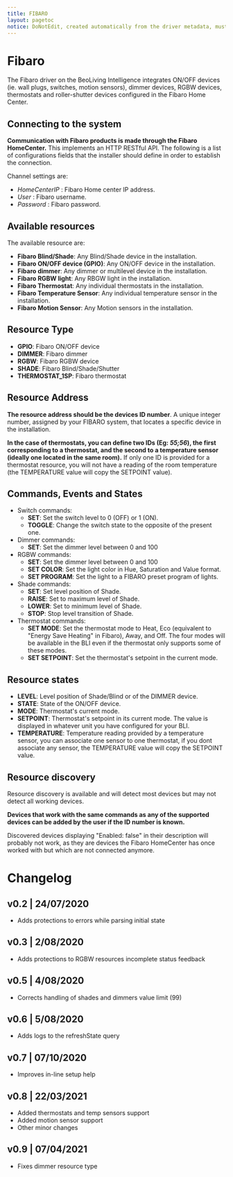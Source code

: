 ```yaml
---
title: FIBARO
layout: pagetoc
notice: DoNotEdit, created automatically from the driver metadata, must be updated on the driver itself
---
```

Fibaro
=======================
The Fibaro driver on the BeoLiving Intelligence integrates ON/OFF devices (ie. wall plugs, switches, motion sensors), dimmer devices, RGBW devices, thermostats and roller-shutter devices configured in the Fibaro Home Center.



Connecting to the system
-------------------------
**Communication with Fibaro products is made through the Fibaro HomeCenter.** This implements an HTTP RESTful API. 
The following is a list of configurations fields that the installer should define in order to establish the connection.

Channel settings are:
- _HomeCenterIP_ : Fibaro Home center IP address.
- _User_ : Fibaro username.
- _Password_ : Fibaro password.

Available resources
--------------------------------
The available resource are:
- **Fibaro Blind/Shade**: Any Blind/Shade device in the installation.
- **Fibaro ON/OFF device (GPIO)**: Any ON/OFF device in the installation.
- **Fibaro dimmer**: Any dimmer or multilevel device in the installation.
- **Fibaro RGBW light**: Any RBGW light in the installation.
- **Fibaro Thermostat**: Any individual thermostats in the installation.
- **Fibaro Temperature Sensor**: Any individual temperature sensor in the installation.
- **Fibaro Motion Sensor**: Any Motion sensors in the installation.

Resource Type
-------------------
- **GPIO**: Fibaro ON/OFF device
- **DIMMER**: Fibaro dimmer
- **RGBW**: Fibaro RGBW device
- **SHADE**: Fibaro Blind/Shade/Shutter
- **THERMOSTAT_1SP**: Fibaro thermostat

Resource Address
-------------------
**The resource address should be the devices ID number**. A unique integer number, assigned by your FIBARO system, that locates a specific device in the installation.

**In the case of thermostats, you can define two IDs (Eg: _55;56_), the first corresponding to a thermostat, and the second to a temperature sensor (ideally one located in the same room).**
If only one ID is provided for a thermostat resource, you will not have a reading of the room temperature (the TEMPERATURE value will copy the SETPOINT value). 

Commands, Events and States
-------------------------------
- Switch commands:
  - **SET**: Set the switch level to 0 (OFF) or 1 (ON).
  - **TOGGLE**: Change the switch state to the opposite of the present one.
- Dimmer commands:
  - **SET**: Set the dimmer level between 0 and 100
- RGBW commands:
  - **SET**: Set the dimmer level between 0 and 100
  - **SET COLOR**: Set the light color in Hue, Saturation and Value format.
  - **SET PROGRAM**: Set the light to a FIBARO preset program of lights.
- Shade commands:
  - **SET**: Set level position of Shade.
  - **RAISE**: Set to maximum level of Shade.
  - **LOWER**: Set to minimum level of Shade.
  - **STOP**: Stop level transition of Shade.
- Thermostat commands:
  - **SET MODE**: Set the thermostat mode to Heat, Eco (equivalent to "Energy Save Heating" in Fibaro), Away, and Off. The four modes will be available in the BLI even if the thermostat only supports some of these modes.
  - **SET SETPOINT**: Set the thermostat's setpoint in the current mode.


Resource states
------------------------------
- **LEVEL**: Level position of Shade/Blind or of the DIMMER device.
- **STATE**: State of the ON/OFF device.
- **MODE**: Thermostat's current mode.
- **SETPOINT**: Thermostat's setpoint in its current mode. The value is displayed in whatever unit you have configured for your BLI.
- **TEMPERATURE**: Temperature reading provided by a temperature sensor, you can associate one sensor to one thermostat, if you dont associate any sensor, the TEMPERATURE value will copy the SETPOINT value.


Resource discovery
------------------
Resource discovery is available and will detect most devices but may not detect all working devices. 

**Devices that work with the same commands as any of the supported devices can be added by the user if the ID number is known.**

Discovered devices displaying "Enabled: false" in their description will probably not work, as they are devices the Fibaro HomeCenter has once worked with but which are not connected anymore.

# Changelog
## v0.2 | 24/07/2020
 - Adds protections to errors while parsing initial state
## v0.3 | 2/08/2020
 - Adds protections to RGBW resources incomplete status feedback
## v0.5 | 4/08/2020
 - Corrects handling of shades and dimmers value limit (99)
## v0.6 | 5/08/2020
 - Adds logs to the refreshState query
## v0.7 | 07/10/2020
 - Improves in-line setup help
## v0.8 | 22/03/2021
 - Added thermostats and temp sensors support
 - Added motion sensor support
 - Other minor changes
## v0.9 | 07/04/2021
 - Fixes dimmer resource type
